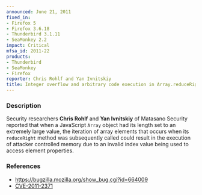 ```yaml
---
announced: June 21, 2011
fixed_in:
- Firefox 5
- Firefox 3.6.18
- Thunderbird 3.1.11
- SeaMonkey 2.2
impact: Critical
mfsa_id: 2011-22
products:
- Thunderbird
- SeaMonkey
- Firefox
reporter: Chris Rohlf and Yan Ivnitskiy
title: Integer overflow and arbitrary code execution in Array.reduceRight()
---
```


<h3>Description</h3>

<p>Security researchers <strong>Chris Rohlf</strong> and <strong>Yan
Ivnitskiy</strong> of Matasano Security reported that when a
JavaScript <code>Array</code> object had its length set to an
extremely large value, the iteration of array elements that occurs
when its <code>reduceRight</code> method was subsequently called could
result in the execution of attacker controlled memory due to an
invalid index value being used to access element properties.</p>

<h3>References</h3>

<ul>
  <li><a href="https://bugzilla.mozilla.org/show_bug.cgi?id=664009">https://bugzilla.mozilla.org/show_bug.cgi?id=664009</a></li>
  <li><a class="ex-ref" href="http://cve.mitre.org/cgi-bin/cvename.cgi?name=CVE-2011-2371">CVE-2011-2371</a></li>
</ul>




